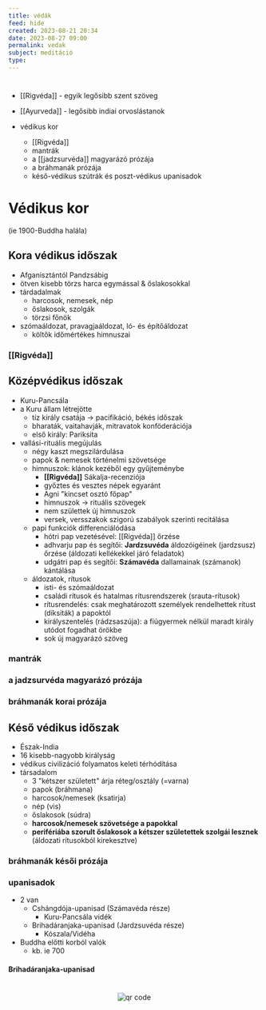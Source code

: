 ```yaml
---
title: védák
feed: hide
created: 2023-08-21 20:34
date: 2023-08-27 09:00
permalink: vedak
subject: meditáció
type: 
---
```

#
- [[Rigvéda]] - egyik legősibb szent szöveg
- [[Ayurveda]] - legősibb indiai orvoslástanok

- védikus kor
	- [[Rigvéda]]
	- mantrák
	- a [[jadzsurvéda]] magyarázó prózája
	- a bráhmanák prózája
	- késő-védikus szútrák és poszt-védikus upanisadok

# Védikus kor
(ie 1900-Buddha halála)

## Kora védikus időszak

- Afganisztántól Pandzsábig
- ötven kisebb törzs harca egymással & őslakosokkal
- tárdadalmak
	- harcosok, nemesek, nép
	- őslakosok, szolgák
	- törzsi főnök
- szómaáldozat, pravagjaáldozat, ló- és építőáldozat
	- költők időmértékes himnuszai

### [[Rigvéda]]

## Középvédikus időszak

- Kuru-Pancsála
- a Kuru állam létrejötte
	- tíz király csatája -> pacifikáció, békés időszak
	- bharaták, vaitahavják, mitravatok konföderációja
	- első király: Pariksita
- vallási-rituális megújulás
	- négy kaszt megszilárdulása
	- papok & nemesek történelmi szövetsége
	- himnuszok: klánok kezéből egy gyűjteménybe
		- **[[Rigvéda]]** Sákalja-recenziója
		- győztes és vesztes népek egyaránt
		- Agni "kincset osztó főpap"
		- himnuszok -> rituális szövegek
		- nem születtek új himnuszok
		- versek, versszakok szigorú szabályok szerinti recitálása
	- papi funkciók differenciálódása
		- hótri pap vezetésével: [[Rigvéda]] őrzése
		- adhvarju pap és segítői: **Jardzsuvéda** áldozóigéinek (jardzsusz) őrzése (áldozati kellékekkel járó feladatok)
		- udgátri pap és segítői: **Számavéda** dallamainak (számanok) kántálása
	- áldozatok, rítusok
		- isti- és szómaáldozat
		- családi rítusok és hatalmas rítusrendszerek (srauta-rítusok)
		- rítusrendelés: csak meghatározott személyek rendelhettek rítust (díksiták) a papoktól
		- királyszentelés (rádzsaszúja): a fiúgyermek nélkül maradt király utódot fogadhat örökbe
		- sok új magyarázó szöveg

### mantrák

### a jadzsurvéda magyarázó prózája

### bráhmanák korai prózája

## Késő védikus időszak

- Észak-India
- 16 kisebb-nagyobb királyság
- védikus civilizáció folyamatos keleti térhódítása
- társadalom
	- 3 "kétszer született" árja réteg/osztály (=varna)
	- papok (bráhmana)
	- harcosok/nemesek (ksatirja)
	- nép (vis)
	- őslakosok (súdra)
	- **harcosok/nemesek szövetsége a papokkal**
	- **perifériába szorult őslakosok a kétszer születettek szolgái lesznek** (áldozati rítusokból kirekesztve)

### bráhmanák késői prózája

### upanisadok

- 2 van
	- Cshángdója-upanisad (Számavéda része)
		- Kuru-Pancsála vidék
	- Brihadáranjaka-upanisad (Jardzsuvéda része)
		- Kószala/Vidéha
- Buddha előtti korból valók
	- kb. ie 700

#### Brihadáranjaka-upanisad


#
<p style="text-align: center;"><img src="https://chart.googleapis.com/chart?cht=qr&chl=https://notes.andrasdenes.com/vedak&chs=180x180&choe=UTF-8&chld=L|2" alt="qr code"></p>

